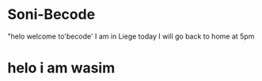
# Soni-Becode
"helo welcome to'becode'
I am in Liege today
I will go back to home at 5pm
# helo i am wasim
